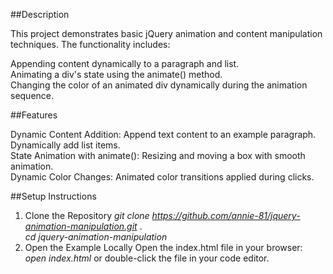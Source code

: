 ##Description

This project demonstrates basic jQuery animation and content manipulation techniques. The functionality includes:

Appending content dynamically to a paragraph and list.  
Animating a div's state using the animate() method.  
Changing the color of an animated div dynamically during the animation sequence.  

##Features

Dynamic Content Addition:
Append text content to an example paragraph.  
Dynamically add list items.  
State Animation with animate():
Resizing and moving a box with smooth animation.  
Dynamic Color Changes:
Animated color transitions applied during clicks.  

##Setup Instructions

1. Clone the Repository
*git clone https://github.com/annie-81/jquery-animation-manipulation.git* .  
*cd jquery-animation-manipulation*
2. Open the Example Locally
Open the index.html file in your browser:
*open index.html*
or double-click the file in your code editor.

